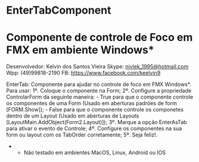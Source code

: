 # EnterTabComponent
# Componente de controle de Foco em FMX em ambiente Windows*
Desenvolvedor: Kelvin dos Santos Vieira
        Skype: nivlek_1995@hotmail.com
          Wpp: (49)99818-2190
           FB: https://www.facebook.com/keelvin9

EnterTab: Componente para ajudar no controle de foco em FMX Windows*.
Para usar: 1º. Coloque o componente na Form;
           2º. Configure a propriedade ControlarForm da seguinte maneira:
                  - True para que o componente controle os componentes de uma Form
                    (Usado em aberturas padrões de form [FORM.Show]);
                  - False para que o componente controle os componetes dentro de um Layout
                    (Usado em aberturas de Layouts [LayoutMain.AddObject(Form2.Layout)]);
           3º. Marque a opção EnterAsTab para ativar o evento de Controle;
           4º. Configure os componentes na sua form ou layout com os TabOrder corretamente;
           5º. Seja feliz!.
* - Não testado em ambientes MacOS, Linux, Android ou IOS 

